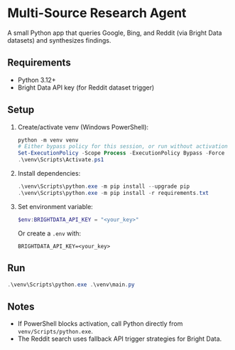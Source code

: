 # Multi-Source Research Agent

A small Python app that queries Google, Bing, and Reddit (via Bright Data datasets) and synthesizes findings.

## Requirements
- Python 3.12+
- Bright Data API key (for Reddit dataset trigger)

## Setup
1. Create/activate venv (Windows PowerShell):
   ```powershell
   python -m venv venv
   # Either bypass policy for this session, or run without activation
   Set-ExecutionPolicy -Scope Process -ExecutionPolicy Bypass -Force
   .\venv\Scripts\Activate.ps1
   ```

2. Install dependencies:
   ```powershell
   .\venv\Scripts\python.exe -m pip install --upgrade pip
   .\venv\Scripts\python.exe -m pip install -r requirements.txt
   ```

3. Set environment variable:
   ```powershell
   $env:BRIGHTDATA_API_KEY = "<your_key>"
   ```
   Or create a `.env` with:
   ```
   BRIGHTDATA_API_KEY=<your_key>
   ```

## Run
```powershell
.\venv\Scripts\python.exe .\venv\main.py
```

## Notes
- If PowerShell blocks activation, call Python directly from `venv/Scripts/python.exe`.
- The Reddit search uses fallback API trigger strategies for Bright Data.
